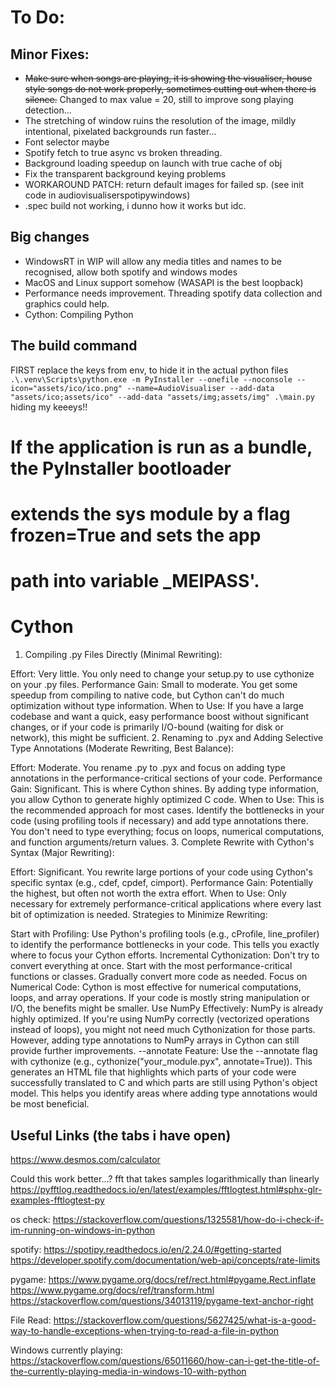# To Do:
## Minor Fixes:
- ~~Make sure when songs are playing, it is showing the visualiser, house style songs do not work properly, sometimes cutting out when there is silence.~~ Changed to max value = 20, still to improve song playing detection...
- The stretching of window ruins the resolution of the image, mildly intentional, pixelated backgrounds run faster...
- Font selector maybe
- Spotify fetch to true async vs broken threading.
- Background loading speedup on launch with true cache of obj
- Fix the transparent background keying problems
- WORKAROUND PATCH: return default images for failed sp. (see init code in audiovisualiserspotipywindows)
- .spec build not working, i dunno how it works but idc.
## Big changes
- WindowsRT in WIP will allow any media titles and names to be recognised, allow both spotify and windows modes
- MacOS and Linux support somehow (WASAPI is the best loopback)
- Performance needs improvement. Threading spotify data collection and graphics could help.
- Cython: Compiling Python


## The build command
FIRST replace the keys from env, to hide it in the actual python files
`.\.venv\Scripts\python.exe -m PyInstaller --onefile --noconsole --icon="assets/ico/ico.png" --name=AudioVisualiser --add-data "assets/ico;assets/ico" --add-data "assets/img;assets/img" .\main.py`
hiding my keeeys!!

# If the application is run as a bundle, the PyInstaller bootloader
# extends the sys module by a flag frozen=True and sets the app 
# path into variable _MEIPASS'.


# Cython
1. Compiling .py Files Directly (Minimal Rewriting):

Effort: Very little. You only need to change your setup.py to use cythonize on your .py files.
Performance Gain: Small to moderate. You get some speedup from compiling to native code, but Cython can't do much optimization without type information.
When to Use: If you have a large codebase and want a quick, easy performance boost without significant changes, or if your code is primarily I/O-bound (waiting for disk or network), this might be sufficient.
2. Renaming to .pyx and Adding Selective Type Annotations (Moderate Rewriting, Best Balance):

Effort: Moderate. You rename .py to .pyx and focus on adding type annotations in the performance-critical sections of your code.
Performance Gain: Significant. This is where Cython shines. By adding type information, you allow Cython to generate highly optimized C code.
When to Use: This is the recommended approach for most cases. Identify the bottlenecks in your code (using profiling tools if necessary) and add type annotations there. You don't need to type everything; focus on loops, numerical computations, and function arguments/return values.
3. Complete Rewrite with Cython's Syntax (Major Rewriting):

Effort: Significant. You rewrite large portions of your code using Cython's specific syntax (e.g., cdef, cpdef, cimport).
Performance Gain: Potentially the highest, but often not worth the extra effort.
When to Use: Only necessary for extremely performance-critical applications where every last bit of optimization is needed.
Strategies to Minimize Rewriting:

Start with Profiling: Use Python's profiling tools (e.g., cProfile, line_profiler) to identify the performance bottlenecks in your code. This tells you exactly where to focus your Cython efforts.
Incremental Cythonization: Don't try to convert everything at once. Start with the most performance-critical functions or classes. Gradually convert more code as needed.
Focus on Numerical Code: Cython is most effective for numerical computations, loops, and array operations. If your code is mostly string manipulation or I/O, the benefits might be smaller.
Use NumPy Effectively: NumPy is already highly optimized. If you're using NumPy correctly (vectorized operations instead of loops), you might not need much Cythonization for those parts. However, adding type annotations to NumPy arrays in Cython can still provide further improvements.
--annotate Feature: Use the --annotate flag with cythonize (e.g., cythonize("your_module.pyx", annotate=True)). This generates an HTML file that highlights which parts of your code were successfully translated to C and which parts are still using Python's object model. This helps you identify areas where adding type annotations would be most beneficial.



## Useful Links (the tabs i have open)
https://www.desmos.com/calculator

Could this work better...? fft that takes samples logarithmically than linearly
https://pyfftlog.readthedocs.io/en/latest/examples/fftlogtest.html#sphx-glr-examples-fftlogtest-py

os check:
https://stackoverflow.com/questions/1325581/how-do-i-check-if-im-running-on-windows-in-python

spotify:
https://spotipy.readthedocs.io/en/2.24.0/#getting-started
https://developer.spotify.com/documentation/web-api/concepts/rate-limits

pygame:
https://www.pygame.org/docs/ref/rect.html#pygame.Rect.inflate
https://www.pygame.org/docs/ref/transform.html
https://stackoverflow.com/questions/34013119/pygame-text-anchor-right

File Read:
https://stackoverflow.com/questions/5627425/what-is-a-good-way-to-handle-exceptions-when-trying-to-read-a-file-in-python

Windows currently playing:
https://stackoverflow.com/questions/65011660/how-can-i-get-the-title-of-the-currently-playing-media-in-windows-10-with-python

